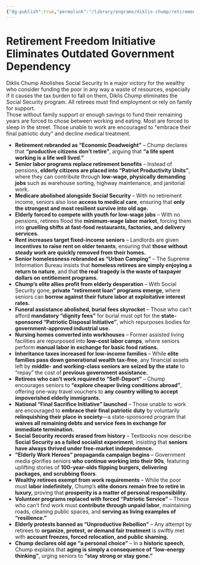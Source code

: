 ```yaml
---
{"dg-publish":true,"permalink":"/library/engrams/diklis-chump/retirement-freedom-initiative-eliminates-outdated-government-dependency/","tags":["DC/Aristocracy","DC/AS2"]}
---
```


# Retirement Freedom Initiative Eliminates Outdated Government Dependency
Diklis Chump Abolishes Social Security
In a major victory for the wealthy who consider funding the poor in any way a waste of resources, especially if it causes the tax burden to fall on them, Diklis Chump eliminates the Social Security program.
All retirees must find employment or rely on family for support.  
Those without family support or enough savings to fund their remaining years are forced to chose between working and eating. Most are forced to sleep in the street.
Those unable to work are encouraged to "embrace their final patriotic duty" and decline medical treatment.
- **Retirement rebranded as “Economic Deadweight”** – Chump declares that **“productive citizens don’t retire”**, arguing that **“a life spent working is a life well lived.”**
- **Senior labor programs replace retirement benefits** – Instead of pensions, **elderly citizens are placed into “Patriot Productivity Units”**, where they can contribute through **low-wage, physically demanding jobs** such as warehouse sorting, highway maintenance, and janitorial work.
- **Medicare abolished alongside Social Security** – With no retirement income, seniors also lose **access to medical care**, ensuring that **only the strongest and most resilient survive into old age.**
- **Elderly forced to compete with youth for low-wage jobs** – With no pensions, retirees flood the **minimum-wage labor market**, forcing them into **gruelling shifts at fast-food restaurants, factories, and delivery services.**
- **Rent increases target fixed-income seniors** – Landlords are given **incentives to raise rent on older tenants**, ensuring that **those without steady work are quickly removed from their homes.**
- **Senior homelessness rebranded as “Urban Camping”** – The Supreme Information Bureau insists that **homeless retirees are simply enjoying a return to nature**, and that **the real tragedy is the waste of taxpayer dollars on entitlement programs.**
- **Chump’s elite allies profit from elderly desperation** – With Social Security gone, **private “retirement loan” programs emerge**, where seniors can **borrow against their future labor at exploitative interest rates.**
- **Funeral assistance abolished, burial fees skyrocket** – Those who can’t afford **mandatory “dignity fees”** for burial must opt for the **state-sponsored “Patriotic Disposal Initiative”**, which repurposes bodies for **government-approved industrial use.**
- **Nursing homes converted into workhouses** – Former assisted living facilities are repurposed into **low-cost labor camps**, where seniors perform **manual labor in exchange for basic food rations.**
- **Inheritance taxes increased for low-income families** – While **elite families pass down generational wealth tax-free**, any financial assets left by **middle- and working-class seniors are seized by the state** to “repay” the cost of **previous government assistance.**
- **Retirees who can’t work required to “Self-Deport”** – Chump encourages seniors to **“explore cheaper living conditions abroad”**, offering one-way travel vouchers to **any country willing to accept impoverished elderly immigrants.**
- **National “Final Sacrifice Initiative” launched** – Those unable to work are encouraged to **embrace their final patriotic duty** by voluntarily **relinquishing their place in society**—a state-sponsored program that **waives all remaining debts and service fees in exchange for immediate termination.**
- **Social Security records erased from history** – Textbooks now describe **Social Security as a failed socialist experiment**, insisting that **seniors have always thrived under free-market independence.**
- **“Elderly Work Heroes” propaganda campaign begins** – Government media glorifies seniors **who continue working into their 90s**, featuring uplifting stories of **100-year-olds flipping burgers, delivering packages, and scrubbing floors**.
- **Wealthy retirees exempt from work requirements** – While the poor must **labor indefinitely**, Chump’s **elite donors remain free to retire in luxury,** proving that **prosperity is a matter of personal responsibility.**
- **Volunteer programs replaced with forced “Patriotic Service”** – Those who can’t find work must **contribute through unpaid labor**, maintaining roads, cleaning public spaces, and **serving as living examples of “resilience.”**
- **Elderly protests banned as “Unproductive Rebellion”** – Any attempt by retirees to **organize, protest, or demand fair treatment** is swiftly met with **account freezes, forced relocation, and public shaming.**
- **Chump declares old age “a personal choice”** – In a **historic speech**, Chump explains that **aging is simply a consequence of “low-energy thinking”**, urging seniors to **“stay strong or stay gone.”**
